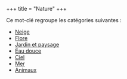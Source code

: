 +++
title = "Nature"
+++

Ce mot-clé regroupe les catégories suivantes :

- [Neige](/categories/neige)
- [Flore](/categories/flore)
- [Jardin et paysage](/categories/jardin-et-paysage)
- [Eau douce](/categories/eau-douce)
- [Ciel](/categories/ciel)
- [Mer](/categories/mer)
- [Animaux](/categories/animaux)

